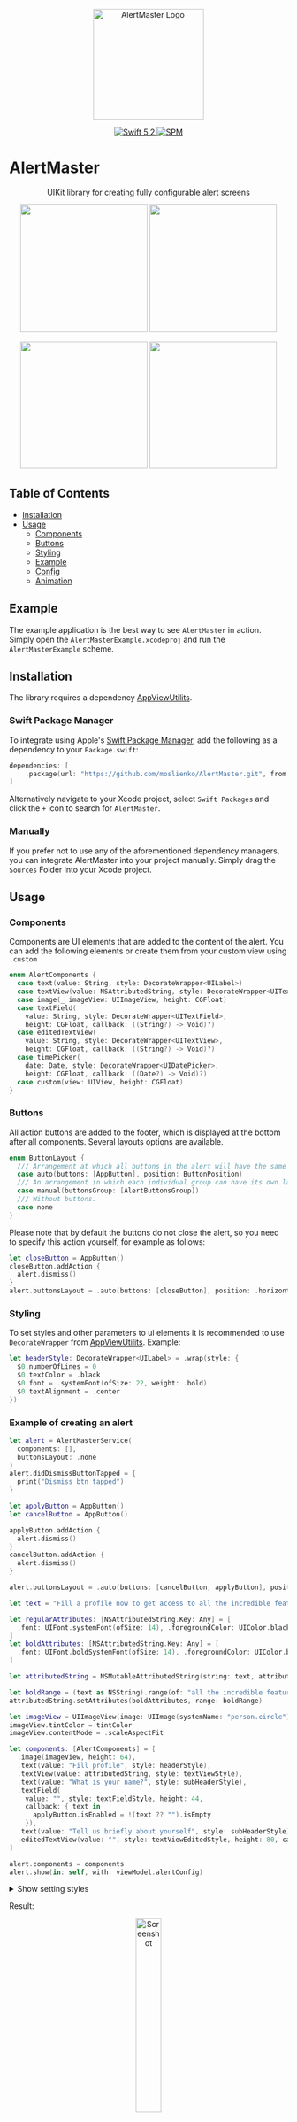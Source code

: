 <p align="center">
   <img width="200" src="https://raw.githubusercontent.com/SvenTiigi/SwiftKit/gh-pages/readMeAssets/SwiftKitLogo.png" alt="AlertMaster Logo">
</p>

<p align="center">
   <a href="https://developer.apple.com/swift/">
      <img src="https://img.shields.io/badge/Swift-5.2-orange.svg?style=flat" alt="Swift 5.2">
   </a>
   <a href="https://github.com/apple/swift-package-manager">
      <img src="https://img.shields.io/badge/Swift%20Package%20Manager-compatible-brightgreen.svg" alt="SPM">
   </a>
</p>

# AlertMaster

<p align="center">
UIKit library for creating fully configurable alert screens
</p>


<p align="center">
  <img src="https://moslienko.github.io/Assets/AlertMaster/regular.png" width="230" />
  <img src="https://moslienko.github.io/Assets/AlertMaster/picker.png" width="230" /> 
</p>
<p align="center">
  <img src="https://moslienko.github.io/Assets/AlertMaster/name.png" width="230" /> 
  <img src="https://moslienko.github.io/Assets/AlertMaster/feedback.png" width="230" />
</p>

## Table of Contents

* [Installation](#installation)
* [Usage](uUsage)
  * [Components](#components)
  * [Buttons](#buttons)
  * [Styling](#styling)
  * [Example](#example-of-creating-an-alert)
  * [Config](#config)
  * [Animation](#animation-of-screen-appearance-and-closing)

## Example

The example application is the best way to see `AlertMaster` in action. Simply open the `AlertMasterExample.xcodeproj` and run the `AlertMasterExample` scheme.

## Installation
The library requires a dependency [AppViewUtilits](https://github.com/moslienko/AppViewUtilits/).

### Swift Package Manager

To integrate using Apple's [Swift Package Manager](https://swift.org/package-manager/), add the following as a dependency to your `Package.swift`:

```swift
dependencies: [
    .package(url: "https://github.com/moslienko/AlertMaster.git", from: "1.0.0")
]
```

Alternatively navigate to your Xcode project, select `Swift Packages` and click the `+` icon to search for `AlertMaster`.

### Manually

If you prefer not to use any of the aforementioned dependency managers, you can integrate AlertMaster into your project manually. Simply drag the `Sources` Folder into your Xcode project.

## Usage

### Components
Components are UI elements that are added to the content of the alert. You can add the following elements or create them from your custom view using `.custom`

```swift
enum AlertComponents {
  case text(value: String, style: DecorateWrapper<UILabel>)
  case textView(value: NSAttributedString, style: DecorateWrapper<UITextView>)
  case image(_ imageView: UIImageView, height: CGFloat)
  case textField(
    value: String, style: DecorateWrapper<UITextField>,
    height: CGFloat, callback: ((String?) -> Void)?)
  case editedTextView(
    value: String, style: DecorateWrapper<UITextView>,
    height: CGFloat, callback: ((String?) -> Void)?)
  case timePicker(
    date: Date, style: DecorateWrapper<UIDatePicker>,
    height: CGFloat, callback: ((Date?) -> Void)?)
  case custom(view: UIView, height: CGFloat)
}
```

### Buttons
All action buttons are added to the footer, which is displayed at the bottom after all components. Several layouts options are available.

```swift
enum ButtonLayout {
  /// Arrangement at which all buttons in the alert will have the same layout.
  case auto(buttons: [AppButton], position: ButtonPosition)
  /// An arrangement in which each individual group can have its own layout.
  case manual(buttonsGroup: [AlertButtonsGroup])
  /// Without buttons.
  case none
}
```

Please note that by default the buttons do not close the alert, so you need to specify this action yourself, for example as follows:

```swift
let closeButton = AppButton()
closeButton.addAction {
  alert.dismiss()
}
alert.buttonsLayout = .auto(buttons: [closeButton], position: .horizontal)
```

### Styling
To set styles and other parameters to ui elements it is recommended to use `‌DecorateWrapper` from [AppViewUtilits](https://github.com/moslienko/AppViewUtilits/). Example:

```swift
let headerStyle: DecorateWrapper<UILabel> = .wrap(style: {
  $0.numberOfLines = 0
  $0.textColor = .black
  $0.font = .systemFont(ofSize: 22, weight: .bold)
  $0.textAlignment = .center
})
```

### Example of creating an alert

```swift
let alert = AlertMasterService(
  components: [],
  buttonsLayout: .none
)
alert.didDismissButtonTapped = {
  print("Dismiss btn tapped")
}

let applyButton = AppButton()
let cancelButton = AppButton()

applyButton.addAction {
  alert.dismiss()
}
cancelButton.addAction {
  alert.dismiss()
}

alert.buttonsLayout = .auto(buttons: [cancelButton, applyButton], position: .horizontal)

let text = "Fill a profile now to get access to all the incredible features of the app"

let regularAttributes: [NSAttributedString.Key: Any] = [
  .font: UIFont.systemFont(ofSize: 14), .foregroundColor: UIColor.black,
]
let boldAttributes: [NSAttributedString.Key: Any] = [
  .font: UIFont.boldSystemFont(ofSize: 14), .foregroundColor: UIColor.black,
]

let attributedString = NSMutableAttributedString(string: text, attributes: regularAttributes)

let boldRange = (text as NSString).range(of: "all the incredible features")
attributedString.setAttributes(boldAttributes, range: boldRange)

let imageView = UIImageView(image: UIImage(systemName: "person.circle"))
imageView.tintColor = tintColor
imageView.contentMode = .scaleAspectFit

let components: [AlertComponents] = [
  .image(imageView, height: 64),
  .text(value: "Fill profile", style: headerStyle),
  .textView(value: attributedString, style: textViewStyle),
  .text(value: "What is your name?", style: subHeaderStyle),
  .textField(
    value: "", style: textFieldStyle, height: 44,
    callback: { text in
      applyButton.isEnabled = !(text ?? "").isEmpty
    }),
  .text(value: "Tell us briefly about yourself", style: subHeaderStyle),
  .editedTextView(value: "", style: textViewEditedStyle, height: 80, callback: { _ in }),
]

alert.components = components
alert.show(in: self, with: viewModel.alertConfig)
```

<details>
  <summary>Show setting styles</summary>
  
```swift
let tintColor = UIColor(hex: "7F00FF")

let headerStyle: DecorateWrapper<UILabel> = .wrap(style: {
  $0.numberOfLines = 0
  $0.textColor = .black
  $0.font = .systemFont(ofSize: 22, weight: .bold)
  $0.textAlignment = .center
})
let subHeaderStyle: DecorateWrapper<UILabel> = .wrap(style: {
  $0.numberOfLines = 0
  $0.textColor = .black
  $0.font = .systemFont(ofSize: 16, weight: .bold)
  $0.textAlignment = .left
})
let textViewStyle: DecorateWrapper<UITextView> = .wrap(style: {
  $0.textAlignment = .center
})
let textViewEditedStyle: DecorateWrapper<UITextView> = .wrap(style: {
  $0.textAlignment = .left
  $0.font = .systemFont(ofSize: 15, weight: .regular)
  $0.layer.cornerRadius = 15
  $0.layer.borderColor = tintColor.cgColor
  $0.layer.borderWidth = 1.5
  $0.tintColor = tintColor
  $0.textContainerInset = UIEdgeInsets(top: 16.0, left: 16.0, bottom: 16.0, right: 16.0)
})

let textFieldStyle: DecorateWrapper<UITextField> = .wrap(style: {
  $0.textAlignment = .left
  $0.font = .systemFont(ofSize: 16, weight: .regular)
  $0.borderStyle = .roundedRect
  $0.tintColor = tintColor
  $0.layer.cornerRadius = 15
  $0.layer.borderColor = tintColor.cgColor
  $0.layer.borderWidth = 1.5
  $0.placeholder = "Name"
})

applyButton.setTitle("Apply", for: [])
applyButton.setTitleColor(.white, for: [])
applyButton.layer.cornerRadius = 15
applyButton.regularStyle = .wrap(style: {
  $0.backgroundColor = tintColor
})
applyButton.highlightedStyle = .wrap(style: {
  $0.backgroundColor = tintColor.withAlphaComponent(0.7)
})
applyButton.disabledStyle = .wrap(style: {
  $0.backgroundColor = tintColor.withAlphaComponent(0.3)
})
applyButton.titleLabel?.font = .boldSystemFont(ofSize: 18)
applyButton.heightAnchor.constraint(equalToConstant: 44).isActive = true
applyButton.isEnabled = false

cancelButton.setTitle("Cancel", for: [])
cancelButton.setTitleColor(tintColor, for: [])
cancelButton.layer.cornerRadius = 15
cancelButton.backgroundColor = .clear
cancelButton.layer.borderWidth = 1.5
cancelButton.regularStyle = .wrap(style: {
  $0.layer.borderColor = tintColor.cgColor
})
cancelButton.highlightedStyle = .wrap(style: {
  $0.layer.borderColor = tintColor.withAlphaComponent(0.7).cgColor
})
cancelButton.disabledStyle = .wrap(style: {
  $0.layer.borderColor = tintColor.withAlphaComponent(0.3).cgColor
})
cancelButton.titleLabel?.font = .boldSystemFont(ofSize: 18)
cancelButton.heightAnchor.constraint(equalToConstant: 44).isActive = true   
```
</details>

Result:
<p align="center">
   <img src="https://moslienko.github.io/Assets/AlertMaster/fill_profile.png" alt="Screenshot" width="30%">
</p>

### Config
All detailed customization of alert properties is done using the class `AlertConfig`.

```swift
struct AlertConfig {
  /// Config for parent window style.
  public var backgroundConfig: AlertBackgroundConfig
  /// Config for alert dismiss buttom style.
  public var closeButtonConfig: AlertCloseButtonConfig
  /// Config for alerts container style.
  public var containerConfig: AlertContainerConfig
  /// Config for alert action buttons.
  public var buttonsConfig: AlertButtonsConfig
  /// Animation class that allows you to customize the appearance and closing animations of the alert.
  public var presentableService: AlertScreenPresentable
}
```

<details>
  <summary>AlertBackgroundConfig</summary>
  
 ```swift
struct AlertBackgroundConfig {
  /// A Boolean value indicating whether tapping on the background should dismiss the alert.
  public var isAllowTapForDismiss: Bool
  /// A Boolean value indicating whether to apply a blur effect to the background.
  public var isNeedBlur: Bool
  /// The style of the blur effect to be applied to the background.
  public var blurStyle: UIBlurEffect.Style
  /// The background color of the alert.
  public var backgroundColor: UIColor
  /// An optional background image to be displayed behind the alert.
  public var backgroundImage: UIImage?
}
```
</details>

<details>
  <summary>AlertCloseButtonConfig</summary>
  
 ```swift
struct AlertCloseButtonConfig {
  /// A Boolean value indicating whether the close button should be shown in the alert.
  public var isShowCloseButton: Bool
  /// The icon image for the close button.
  public var icon: UIImage
  /// The tint color for the close button.
  public var tintColor: UIColor
  /// The size of the close button.
  public var size: CGSize
  /// The position of the close button within the alert.
  public var position: Position
}
```
</details>

<details>
  <summary>AlertContainerConfig</summary>
  
  ```swift
struct AlertContainerConfig {
  /// The maximum height of the alert container as a percentage of the screen height.
  public var maxAlertHeightIntPercentage: Float
  /// The insets for the container.
  public var containerInsets: AlertContainerConfig.SideInset
  /// The insets for the components within the container.
  public var componentsInsets: UIEdgeInsets
  /// The spacing between components within the container.
  public var componentsSpacing: CGFloat
  /// The corner radius of the container.
  public var cornerRadius: CGFloat
  /// The width of the container's border.
  public var borderWidth: CGFloat
  /// The background color of the container border.
  public var borderColor: CGColor
  /// The background color of the container.
  public var backgroundColor: UIColor
  /// The background image of the container.
  public var backgroundImage: UIImage?
  /// The parameters for the shadow of the container.
  public var shadowParams: ShadowParams?
}
```
</details>

<details>
  <summary>AlertButtonsConfig</summary>
  
 ```swift
struct AlertButtonsConfig {
  /// The horizontal spacing between buttons in the grid layout.
  public var horizontalGridSpacing: CGFloat
  /// The vertical spacing between buttons in the grid layout.
  public var verticalGridSpacing: CGFloat
  /// The maximum number of buttons to display in a single row of the grid layout.
  public var countButtonsInOneRow: Int
}
```
</details>

### Animation of screen appearance and closing

To create your own implementation of the alert screen appearance and closing animation, you need to create a class following the `AlertScreenPresentable` protocol. 

 ```swift
class RotatePresentable: AlertScreenPresentable {
  func showView(backgroundView: UIView, alertView: UIView) {
    UIView.animate(withDuration: 0.35) {}
  }

  func hideView(backgroundView: UIView, alertView: UIView, finished: (() -> Void)?) {
    UIView.animate(withDuration: 0.35, animations: {}) { _ in
      finished?()
    }
  }
}
```

Then set it in the config:

 ```swift
var alertConfig = AlertConfig()
alertConfig.presentableService = RotatePresentable()
```


## License

```
AlertMaster
Copyright (c) 2024 Pavel Moslienko 8676976+moslienko@users.noreply.github.com

Permission is hereby granted, free of charge, to any person obtaining a copy
of this software and associated documentation files (the "Software"), to deal
in the Software without restriction, including without limitation the rights
to use, copy, modify, merge, publish, distribute, sublicense, and/or sell
copies of the Software, and to permit persons to whom the Software is
furnished to do so, subject to the following conditions:

The above copyright notice and this permission notice shall be included in
all copies or substantial portions of the Software.

THE SOFTWARE IS PROVIDED "AS IS", WITHOUT WARRANTY OF ANY KIND, EXPRESS OR
IMPLIED, INCLUDING BUT NOT LIMITED TO THE WARRANTIES OF MERCHANTABILITY,
FITNESS FOR A PARTICULAR PURPOSE AND NONINFRINGEMENT. IN NO EVENT SHALL THE
AUTHORS OR COPYRIGHT HOLDERS BE LIABLE FOR ANY CLAIM, DAMAGES OR OTHER
LIABILITY, WHETHER IN AN ACTION OF CONTRACT, TORT OR OTHERWISE, ARISING FROM,
OUT OF OR IN CONNECTION WITH THE SOFTWARE OR THE USE OR OTHER DEALINGS IN
THE SOFTWARE.
```
